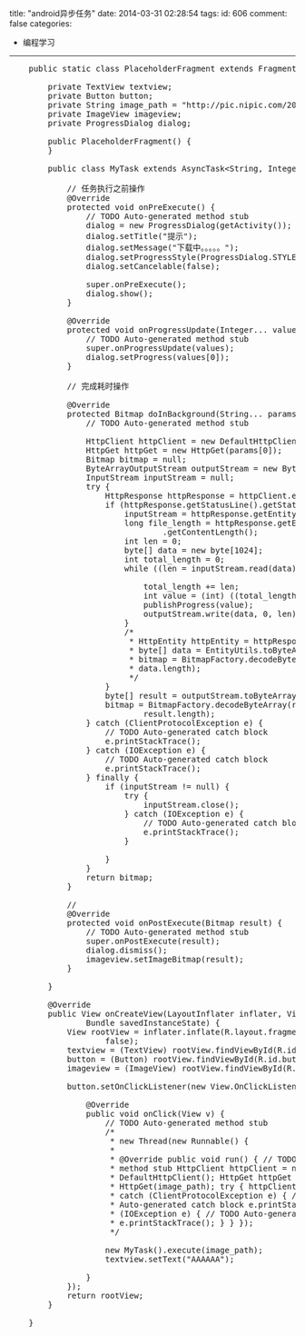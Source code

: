 title: "android异步任务"
date: 2014-03-31 02:28:54
tags:
id: 606
comment: false
categories:
  - 编程学习
---

<pre class="brush:java">	public static class PlaceholderFragment extends Fragment {

		private TextView textview;
		private Button button;
		private String image_path = "http://pic.nipic.com/2007-12-17/20071217222426246_2.jpg";
		private ImageView imageview;
		private ProgressDialog dialog;

		public PlaceholderFragment() {
		}

		public class MyTask extends AsyncTask&lt;String, Integer, Bitmap&gt; {

			// 任务执行之前操作
			@Override
			protected void onPreExecute() {
				// TODO Auto-generated method stub
				dialog = new ProgressDialog(getActivity());
				dialog.setTitle("提示");
				dialog.setMessage("下载中。。。。。");
				dialog.setProgressStyle(ProgressDialog.STYLE_HORIZONTAL);
				dialog.setCancelable(false);

				super.onPreExecute();
				dialog.show();
			}

			@Override
			protected void onProgressUpdate(Integer... values) {
				// TODO Auto-generated method stub
				super.onProgressUpdate(values);
				dialog.setProgress(values[0]);
			}

			// 完成耗时操作

			@Override
			protected Bitmap doInBackground(String... params) {
				// TODO Auto-generated method stub

				HttpClient httpClient = new DefaultHttpClient();
				HttpGet httpGet = new HttpGet(params[0]);
				Bitmap bitmap = null;
				ByteArrayOutputStream outputStream = new ByteArrayOutputStream();
				InputStream inputStream = null;
				try {
					HttpResponse httpResponse = httpClient.execute(httpGet);
					if (httpResponse.getStatusLine().getStatusCode() == 200) {
						inputStream = httpResponse.getEntity().getContent();
						long file_length = httpResponse.getEntity()
								.getContentLength();
						int len = 0;
						byte[] data = new byte[1024];
						int total_length = 0;
						while ((len = inputStream.read(data)) != -1) {

							total_length += len;
							int value = (int) ((total_length / (float) file_length) * 100);
							publishProgress(value);
							outputStream.write(data, 0, len);
						}
						/*
						 * HttpEntity httpEntity = httpResponse.getEntity();
						 * byte[] data = EntityUtils.toByteArray(httpEntity);
						 * bitmap = BitmapFactory.decodeByteArray(data, 0,
						 * data.length);
						 */
					}
					byte[] result = outputStream.toByteArray();
					bitmap = BitmapFactory.decodeByteArray(result, 0,
							result.length);
				} catch (ClientProtocolException e) {
					// TODO Auto-generated catch block
					e.printStackTrace();
				} catch (IOException e) {
					// TODO Auto-generated catch block
					e.printStackTrace();
				} finally {
					if (inputStream != null) {
						try {
							inputStream.close();
						} catch (IOException e) {
							// TODO Auto-generated catch block
							e.printStackTrace();
						}

					}
				}
				return bitmap;
			}

			//
			@Override
			protected void onPostExecute(Bitmap result) {
				// TODO Auto-generated method stub
				super.onPostExecute(result);
				dialog.dismiss();
				imageview.setImageBitmap(result);
			}

		}

		@Override
		public View onCreateView(LayoutInflater inflater, ViewGroup container,
				Bundle savedInstanceState) {
			View rootView = inflater.inflate(R.layout.fragment_main, container,
					false);
			textview = (TextView) rootView.findViewById(R.id.textView1);
			button = (Button) rootView.findViewById(R.id.button1);
			imageview = (ImageView) rootView.findViewById(R.id.imageView1);

			button.setOnClickListener(new View.OnClickListener() {

				@Override
				public void onClick(View v) {
					// TODO Auto-generated method stub
					/*
					 * new Thread(new Runnable() {
					 * 
					 * @Override public void run() { // TODO Auto-generated
					 * method stub HttpClient httpClient = new
					 * DefaultHttpClient(); HttpGet httpGet = new
					 * HttpGet(image_path); try { httpClient.execute(httpGet); }
					 * catch (ClientProtocolException e) { // TODO
					 * Auto-generated catch block e.printStackTrace(); } catch
					 * (IOException e) { // TODO Auto-generated catch block
					 * e.printStackTrace(); } } });
					 */

					new MyTask().execute(image_path);
					textview.setText("AAAAAA");

				}
			});
			return rootView;
		}

	}</pre>